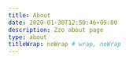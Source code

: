 ```yaml
---
title: About
date: 2020-01-30T12:50:46+09:00
description: Zzo about page
type: about
titleWrap: noWrap # wrap, noWrap
---
```


